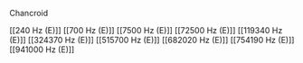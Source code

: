 Chancroid

[[240 Hz (E)]]
[[700 Hz (E)]]
[[7500 Hz (E)]]
[[72500 Hz (E)]]
[[119340 Hz (E)]]
[[324370 Hz (E)]]
[[515700 Hz (E)]]
[[682020 Hz (E)]]
[[754190 Hz (E)]]
[[941000 Hz (E)]]